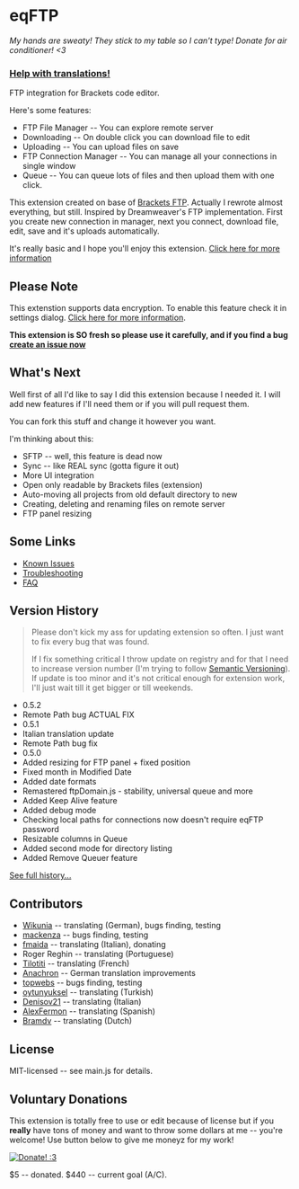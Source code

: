 eqFTP
=====

*My hands are sweaty! They stick to my table so I can't type! Donate for air conditioner! <3*

### [Help with translations!](https://github.com/Equals182/eqFTP/wiki/1.6-Frequently-Asked-Questions#how-can-i-translate-this-extension-to-language-of-my-people)

FTP integration for Brackets code editor.

Here's some features:

* FTP File Manager -- You can explore remote server
* Downloading -- On double click you can download file to edit
* Uploading -- You can upload files on save
* FTP Connection Manager -- You can manage all your connections in single window
* Queue -- You can queue lots of files and then upload them with one click.

This extension created on base of [Brackets FTP](https://github.com/theproducer/brackets-ftp). Actually I rewrote almost everything, but still. 
Inspired by Dreamweaver's FTP implementation. First you create new connection in manager, next you connect, download file, edit, save and it's uploads automatically.

It's really basic and I hope you'll enjoy this extension. [Click here for more information](https://github.com/Equals182/eqFTP/wiki)

## Please Note

This extenstion supports data encryption. To enable this feature check it in settings dialog. [Click here for more information](https://github.com/Equals182/eqFTP/wiki/1.1.-Setting-Up#store-passwords-safely).

**This extension is SO fresh so please use it carefully, and if you find a bug [create an issue now](https://github.com/Equals182/eqFTP/issues/new)**

## What's Next

Well first of all I'd like to say I did this extension because I needed it. I will add new features if I'll need them or if you will pull request them.

You can fork this stuff and change it however you want.

I'm thinking about this:

* SFTP -- well, this feature is dead now
* Sync -- like REAL sync (gotta figure it out)
* More UI integration
* Open only readable by Brackets files (extension)
* Auto-moving all projects from old default directory to new
* Creating, deleting and renaming files on remote server
* FTP panel resizing

## Some Links

- [Known Issues](https://github.com/Equals182/eqFTP/issues?state=open)
- [Troubleshooting](https://github.com/Equals182/eqFTP/wiki/1.5-Troubleshooting)
- [FAQ](https://github.com/Equals182/eqFTP/wiki/1.6-Frequently-Asked-Questions)

## Version History

>Please don't kick my ass for updating extension so often. I just want to fix every bug that was found.
>
>If I fix something critical I throw update on registry and for that I need to increase version number (I'm trying to follow [Semantic Versioning](http://semver.org/)). If update is too minor and it's not critical enough for extension work, I'll just wait till it get bigger or till weekends.

* 0.5.2
 * Remote Path bug ACTUAL FIX
* 0.5.1
 * Italian translation update
 * Remote Path bug fix
* 0.5.0
 * Added resizing for FTP panel + fixed position
 * Fixed month in Modified Date
 * Added date formats
 * Remastered ftpDomain.js - stability, universal queue and more
 * Added Keep Alive feature
 * Added debug mode
 * Checking local paths for connections now doesn't require eqFTP password
 * Resizable columns in Queue
 * Added second mode for directory listing
 * Added Remove Queuer feature

[See full history...](https://github.com/Equals182/eqFTP/wiki/1.7-Version-History)

## Contributors

* [Wikunia](https://github.com/Wikunia) -- translating (German), bugs finding, testing
* [mackenza](https://github.com/mackenza) -- bugs finding, testing
* [fmaida](https://github.com/fmaida) -- translating (Italian), donating
* Roger Reghin -- translating (Portuguese)
* [Tilotiti](https://github.com/Tilotiti) -- translating (French)
* [Anachron](https://github.com/Anachron) -- German translation improvements
* [topwebs](https://github.com/topwebs) -- bugs finding, testing
* [oytunyuksel](https://github.com/oytunyuksel) -- translating (Turkish)
* [Denisov21](https://github.com/Denisov21) -- translating (Italian)
* [AlexFermon](https://github.com/fermongroup) -- translating (Spanish)
* [Bramdv](https://github.com/Bramdv) -- translating (Dutch)

## License

MIT-licensed -- see main.js for details.

## Voluntary Donations

This extension is totally free to use or edit because of license but if you **really** have tons of money and want to throw some dollars at me -- you're welcome! Use button below to give me moneyz for my work!

[![Donate! :3](https://pp.vk.me/c617327/v617327212/806b/DPUcVE7PTRQ.jpg)](https://www.paypal.com/cgi-bin/webscr?cmd=_s-xclick&hosted_button_id=XNJ33D53AR9JJ)

$5 -- donated. $440 -- current goal (A/C).

